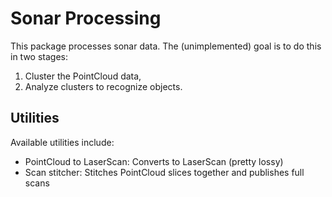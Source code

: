 # Sonar Processing

This package processes sonar data. The (unimplemented) goal is to do this in
two stages:

1. Cluster the PointCloud data,
2. Analyze clusters to recognize objects.

## Utilities

Available utilities include:

* PointCloud to LaserScan: Converts to LaserScan (pretty lossy)
* Scan stitcher: Stitches PointCloud slices together and publishes full scans
